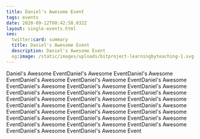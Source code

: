 ```yaml
---
title: Daniel's Awesome Event
tags: events
date: 2020-09-12T00:42:58.032Z
layout: single-events.html
seo:
  twitter:card: summary
  title: Daniel's Awesome Event
  description: Daniel's Awesome Event
  og:image: /static/images/uploads/bitproject-learningbyteaching-1.svg
---
```

Daniel's Awesome EventDaniel's Awesome EventDaniel's Awesome EventDaniel's Awesome EventDaniel's Awesome EventDaniel's Awesome EventDaniel's Awesome EventDaniel's Awesome EventDaniel's Awesome EventDaniel's Awesome EventDaniel's Awesome EventDaniel's Awesome EventDaniel's Awesome EventDaniel's Awesome EventDaniel's Awesome EventDaniel's Awesome EventDaniel's Awesome EventDaniel's Awesome EventDaniel's Awesome EventDaniel's Awesome EventDaniel's Awesome EventDaniel's Awesome EventDaniel's Awesome EventDaniel's Awesome EventDaniel's Awesome EventDaniel's Awesome EventDaniel's Awesome EventDaniel's Awesome EventDaniel's Awesome Event